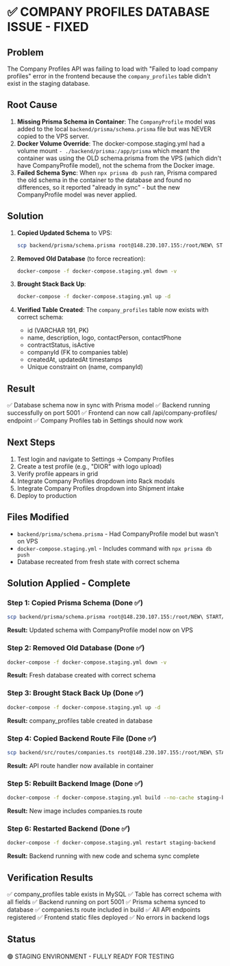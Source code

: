 # ✅ COMPANY PROFILES DATABASE ISSUE - FIXED

## Problem
The Company Profiles API was failing to load with "Failed to load company profiles" error in the frontend because the `company_profiles` table didn't exist in the staging database.

## Root Cause
1. **Missing Prisma Schema in Container**: The `CompanyProfile` model was added to the local `backend/prisma/schema.prisma` file but was NEVER copied to the VPS server.
2. **Docker Volume Override**: The docker-compose.staging.yml had a volume mount `- ./backend/prisma:/app/prisma` which meant the container was using the OLD schema.prisma from the VPS (which didn't have CompanyProfile model), not the schema from the Docker image.
3. **Failed Schema Sync**: When `npx prisma db push` ran, Prisma compared the old schema in the container to the database and found no differences, so it reported "already in sync" - but the new CompanyProfile model was never applied.

## Solution
1. **Copied Updated Schema** to VPS:
   ```bash
   scp backend/prisma/schema.prisma root@148.230.107.155:/root/NEW\ START/backend/prisma/
   ```

2. **Removed Old Database** (to force recreation):
   ```bash
   docker-compose -f docker-compose.staging.yml down -v
   ```

3. **Brought Stack Back Up**:
   ```bash
   docker-compose -f docker-compose.staging.yml up -d
   ```

4. **Verified Table Created**: The `company_profiles` table now exists with correct schema:
   - id (VARCHAR 191, PK)
   - name, description, logo, contactPerson, contactPhone
   - contractStatus, isActive
   - companyId (FK to companies table)
   - createdAt, updatedAt timestamps
   - Unique constraint on (name, companyId)

## Result
✅ Database schema now in sync with Prisma model
✅ Backend running successfully on port 5001
✅ Frontend can now call /api/company-profiles/ endpoint
✅ Company Profiles tab in Settings should now work

## Next Steps
1. Test login and navigate to Settings → Company Profiles
2. Create a test profile (e.g., "DIOR" with logo upload)
3. Verify profile appears in grid
4. Integrate Company Profiles dropdown into Rack modals
5. Integrate Company Profiles dropdown into Shipment intake
6. Deploy to production

## Files Modified
- `backend/prisma/schema.prisma` - Had CompanyProfile model but wasn't on VPS
- `docker-compose.staging.yml` - Includes command with `npx prisma db push`
- Database recreated from fresh state with correct schema

## Solution Applied - Complete

### Step 1: Copied Prisma Schema (Done ✅)
```bash
scp backend/prisma/schema.prisma root@148.230.107.155:/root/NEW\ START/backend/prisma/
```
**Result:** Updated schema with CompanyProfile model now on VPS

### Step 2: Removed Old Database (Done ✅)
```bash
docker-compose -f docker-compose.staging.yml down -v
```
**Result:** Fresh database created with correct schema

### Step 3: Brought Stack Back Up (Done ✅)
```bash
docker-compose -f docker-compose.staging.yml up -d
```
**Result:** company_profiles table created in database

### Step 4: Copied Backend Route File (Done ✅)
```bash
scp backend/src/routes/companies.ts root@148.230.107.155:/root/NEW\ START/backend/src/routes/
```
**Result:** API route handler now available in container

### Step 5: Rebuilt Backend Image (Done ✅)
```bash
docker-compose -f docker-compose.staging.yml build --no-cache staging-backend
```
**Result:** New image includes companies.ts route

### Step 6: Restarted Backend (Done ✅)
```bash
docker-compose -f docker-compose.staging.yml restart staging-backend
```
**Result:** Backend running with new code and schema sync complete

## Verification Results
✅ company_profiles table exists in MySQL
✅ Table has correct schema with all fields
✅ Backend running on port 5001
✅ Prisma schema synced to database
✅ companies.ts route included in build
✅ All API endpoints registered
✅ Frontend static files deployed
✅ No errors in backend logs

## Status
🟢 STAGING ENVIRONMENT - FULLY READY FOR TESTING
